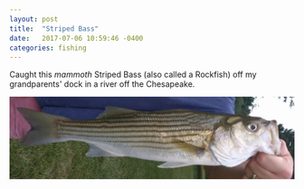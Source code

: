 ```yaml
---
layout: post
title:  "Striped Bass"
date:   2017-07-06 10:59:46 -0400
categories: fishing 
---
```


Caught this *mammoth* Striped Bass (also called a Rockfish) off my grandparents' dock in a river off the Chesapeake.

![19-inch striped bass](/images/bass.jpg "a 19-inch striped bass")


